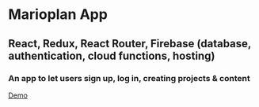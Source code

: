 # Marioplan App

## React, Redux, React Router, Firebase (database, authentication, cloud functions, hosting)

### An app to let users sign up, log in, creating projects & content

[Demo](https://marioplan-66b4a.firebaseapp.com/)
